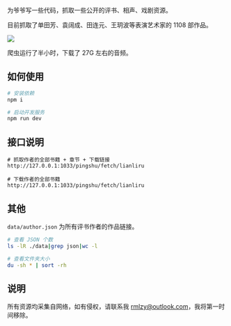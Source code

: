 为爷爷写一些代码，抓取一些公开的评书、相声、戏剧资源。

目前抓取了单田芳、袁阔成、田连元、王玥波等表演艺术家的 1108 部作品。

![](./assets/preview.jpg)

爬虫运行了半小时，下载了 27G 左右的音频。

## 如何使用
```bash
# 安装依赖
npm i

# 启动开发服务
npm run dev
```

## 接口说明
```
# 抓取作者的全部书籍 + 章节 + 下载链接
http://127.0.0.1:1033/pingshu/fetch/lianliru

# 下载作者的全部书籍
http://127.0.0.1:1033/pingshu/fetch/lianliru
```

## 其他

`data/author.json` 为所有评书作者的作品链接。

```bash
# 查看 JSON 个数
ls -lR ./data|grep json|wc -l

# 查看文件夹大小
du -sh * | sort -rh
```

## 说明
所有资源均采集自网络，如有侵权，请联系我 rmlzy@outlook.com，我将第一时间移除。
